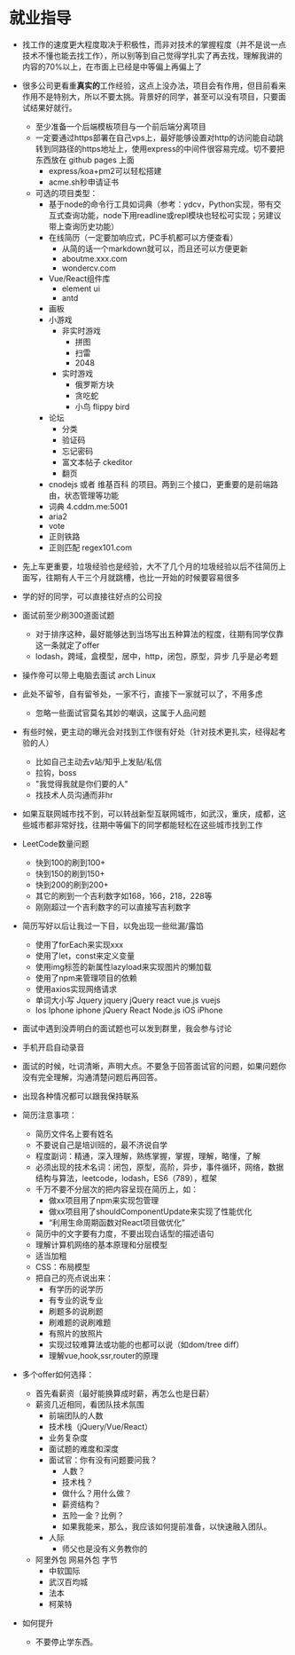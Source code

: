 # 就业指导

* 找工作的速度更大程度取决于积极性，而非对技术的掌握程度（并不是说一点技术不懂也能去找工作），所以别等到自己觉得学扎实了再去找，理解我讲的内容的70%以上，在市面上已经是中等偏上再偏上了

* 很多公司更看重**真实的**工作经验，这点上没办法，项目会有作用，但目前看来作用不是特别大，所以不要太挑。背景好的同学，甚至可以没有项目，只要面试结果好就行。
  * 至少准备一个后端模板项目与一个前后端分离项目
  * 一定要通过https部署在自己vps上，最好能够设置对http的访问能自动跳转到同路径的https地址上，使用express的中间件很容易完成。切不要把东西放在 github pages 上面
    * express/koa+pm2可以轻松搭建
    * acme.sh秒申请证书
  * 可选的项目类型：
    * 基于node的命令行工具如词典（参考：ydcv，Python实现，带有交互式查询功能，node下用readline或repl模块也轻松可实现；另建议带上查询历史功能）
    * 在线简历（一定要加响应式，PC手机都可以方便查看）
        * 从简的话一个markdown就可以，而且还可以方便更新
        * aboutme.xxx.com
        * wondercv.com
    * Vue/React组件库
        * element ui
        * antd
    * 画板
    * 小游戏
        * 非实时游戏
            * 拼图
            * 扫雷
            * 2048
        * 实时游戏
            * 俄罗斯方块
            * 贪吃蛇
            * 小鸟 flippy bird
    * 论坛
        * 分类
        * 验证码
        * 忘记密码
        * 富文本帖子 ckeditor
        * 翻页
    * cnodejs 或者 维基百科 的项目。两到三个接口，更重要的是前端路由，状态管理等功能
    * 词典 4.cddm.me:5001
    * aria2
    * vote
    * 正则铁路
    * 正则匹配 regex101.com
* 先上车更重要，垃圾经验也是经验，大不了几个月的垃圾经验以后不往简历上面写，往期有人干三个月就跳槽，也比一开始的时候要容易很多
* 学的好的同学，可以直接往好点的公司投
* 面试前至少刷300道面试题
  * 对于排序这种，最好能够达到当场写出五种算法的程度，往期有同学仅靠这一条就定了offer
  * lodash，跨域，盒模型，居中，http，闭包，原型，异步 几乎是必考题
* 操作帝可以带上电脑去面试 arch Linux
* 此处不留爷，自有留爷处，一家不行，直接下一家就可以了，不用多虑
  * 忽略一些面试官莫名其妙的嘲讽，这属于人品问题
* 有些时候，更主动的曝光会对找到工作很有好处（针对技术更扎实，经得起考验的人）
  * 比如自己主动去v站/知乎上发贴/私信
  * 拉钩，boss
  * "我觉得我就是你们要的人"
  * 找技术人员沟通而非hr
* 如果互联网城市找不到，可以转战新型互联网城市，如武汉，重庆，成都，这些城市都非常好找，往期中等偏下的同学都能轻松在这些城市找到工作
* LeetCode数量问题
  * 快到100的刷到100+
  * 快到150的刷到150+
  * 快到200的刷到200+
  * 其它的刷到一个吉利数字如168，166，218，228等
  * 刚刚超过一个吉利数字的可以直接写吉利数字
* 简历写好以后让我过一下目，以免出现一些纰漏/露馅
    * 使用了forEach来实现xxx
    * 使用了let，const来定义变量
    * 使用img标签的新属性lazyload来实现图片的懒加载
    * 使用了npm来管理项目的依赖
    * 使用axios实现网络请求
    * 单词大小写 Jquery jquery  jQuery  react vue.js  vuejs
    * Ios Iphone iphone jQuery React Node.js iOS iPhone
* 面试中遇到没弄明白的面试题也可以发到群里，我会参与讨论
* 手机开启自动录音
* 面试的时候，吐词清晰，声明大点。不要急于回答面试官的问题，如果问题你没有完全理解，沟通清楚问题后再回答。
* 出现各种情况都可以跟我保持联系
* 简历注意事项：
  * 简历文件名上要有姓名
  * 不要说自己是培训班的，最不济说自学
  * 程度副词：精通，深入理解，熟练掌握，掌握，理解，略懂，了解
  * 必须出现的技术名词：闭包，原型，高阶，异步，事件循环，网络，数据结构与算法，leetcode，lodash，ES6（789），框架
  * 千万不要不分层次的把内容呈现在简历上，如：
    * 做xx项目用了npm来实现包管理
    * 做xx项目用了shouldComponentUpdate来实现了性能优化
    * “利用生命周期函数对React项目做优化”
  * 简历中的文字要有力度，不要出现白话型的描述语句
  * 理解计算机网络的基本原理和分层模型
  * 适当加粗
  * CSS：布局模型
  * 把自己的亮点说出来：
    * 有学历的说学历
    * 有专业的说专业
    * 刷题多的说刷题
    * 刷难题的说刷难题
    * 有照片的放照片
    * 实现过较难算法或功能的也都可以说（如dom/tree diff）
    * 理解vue,hook,ssr,router的原理
* 多个offer如何选择：
  * 首先看薪资（最好能换算成时薪，再怎么也是日薪）
  * 薪资几近相同，看团队技术氛围
    * 前端团队的人数
    * 技术栈（jQuery/Vue/React）
    * 业务复杂度
    * 面试题的难度和深度
    * 面试官：你有没有问题要问我？
        * 人数？
        * 技术栈？
        * 做什么？用什么做？
        * 薪资结构？
        * 五险一金？比例？
        * 如果我能来，那么，我应该如何提前准备，以快速融入团队。
    * 人际
        * 师父也是没有义务教你的
  * 阿里外包 网易外包 字节
    * 中软国际
    * 武汉百均城
    * 法本
    * 柯莱特
* 如何提升
  * 不要停止学东西。
